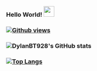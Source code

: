 ### Hello World! <img src="https://github.com/DylanBT928/DylanBT928/assets/75633077/a28c2107-a4bc-4265-bb3c-b5f23b36d1f2" width="29px">
### [![Github views](https://komarev.com/ghpvc/?username=DylanBT928&style=flat-square&color=green)](https://github.com/DylanBT928)
### ![DylanBT928's GitHub stats](https://github-readme-stats.vercel.app/api?username=DylanBT928&theme=dracula&show_icons=true)
### [![Top Langs](https://github-readme-stats.vercel.app/api/top-langs/?username=anuraghazra&layout=compact)](https://github.com/anuraghazra/github-readme-stats)
